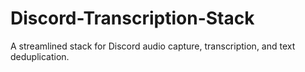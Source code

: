 # Discord-Transcription-Stack
A streamlined stack for Discord audio capture, transcription, and text deduplication.
